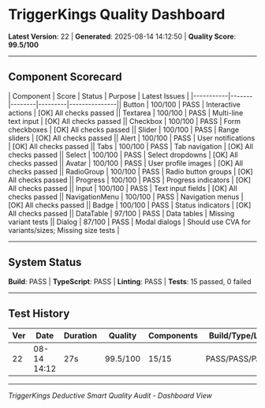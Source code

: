 ﻿# TriggerKings Quality Dashboard

**Latest Version**: 22 | **Generated**: 2025-08-14 14:12:50 | **Quality Score**: **99.5/100**

---

## Component Scorecard

| Component | Score | Status | Purpose | Latest Issues |
|-----------|-------|--------|---------|---------------|| Button | 100/100 | PASS | Interactive actions | [OK] All checks passed || Textarea | 100/100 | PASS | Multi-line text input | [OK] All checks passed || Checkbox | 100/100 | PASS | Form checkboxes | [OK] All checks passed || Slider | 100/100 | PASS | Range sliders | [OK] All checks passed || Alert | 100/100 | PASS | User notifications | [OK] All checks passed || Tabs | 100/100 | PASS | Tab navigation | [OK] All checks passed || Select | 100/100 | PASS | Select dropdowns | [OK] All checks passed || Avatar | 100/100 | PASS | User profile images | [OK] All checks passed || RadioGroup | 100/100 | PASS | Radio button groups | [OK] All checks passed || Progress | 100/100 | PASS | Progress indicators | [OK] All checks passed || Input | 100/100 | PASS | Text input fields | [OK] All checks passed || NavigationMenu | 100/100 | PASS | Navigation menus | [OK] All checks passed || Badge | 100/100 | PASS | Status indicators | [OK] All checks passed || DataTable | 97/100 | PASS | Data tables | Missing variant tests || Dialog | 87/100 | PASS | Modal dialogs | Should use CVA for variants/sizes; Missing size tests |

---

## System Status

**Build**: PASS | **TypeScript**: PASS | **Linting**: PASS | **Tests**: 15 passed, 0 failed

---

## Test History

| Ver | Date        | Duration | Quality  | Components | Build/Type/Lint | Tests |
| --- | ----------- | -------- | -------- | ---------- | --------------- | ----- |
| 22  | 08-14 14:12 | 27s      | 99.5/100 | 15/15      | PASS/PASS/PASS  | 15/15 |

---

_TriggerKings Deductive Smart Quality Audit - Dashboard View_
